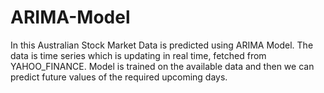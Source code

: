 # ARIMA-Model
In this Australian Stock Market Data is predicted using ARIMA Model. The data is time series which is updating in real time, fetched from YAHOO_FINANCE.  Model is trained on the available data and then we can predict future values of the required upcoming days. 
